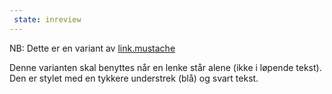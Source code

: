 ```yaml
---
 state: inreview
---
```

NB: Dette er en variant av  [link.mustache](../../patterns/00-atomer-02-lenker-og-knapper-00-link/00-atomer-02-lenker-og-knapper-00-link.html)

Denne varianten skal benyttes når en lenke står alene (ikke i løpende tekst). Den er stylet med en tykkere understrek (blå) og svart tekst.
